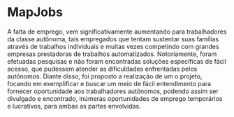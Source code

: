 
# MapJobs

A falta de emprego, vem significativamente aumentando para trabalhadores da classe autônoma, tais empregados que tentam sustentar suas famílias através de trabalhos individuais e muitas vezes competindo com grandes empresas prestadoras de trabalhos automatizados.
Notoriamente, foram efetuadas pesquisas e  não foram encontradas soluções específicas de fácil acesso, que pudessem atender as dificuldades enfrentadas pelos autônomos.
Diante disso, foi proposto a realização de um o projeto, focando em exemplificar e buscar um meio de fácil entendimento para fornecer oportunidade aos trabalhadores autônomos, podendo assim ser divulgado e encontrado, inúmeras oportunidades de emprego  temporários e lucrativos, para ambas as partes envolvidas. 
